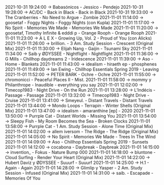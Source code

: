 2021-10-31 19:24:00 -> Babasónicos - Jessico - Pendejo
2021-10-31 19:28:00 -> AC/DC - Back in Black - Back in Black
2021-10-31 19:33:00 -> The Cranberries - No Need to Argue - Zombie
2021-11-01 11:14:00 -> goosetaf - Foggy Nights - Foggy Nights (con Kupla)
2021-11-01 11:17:00 -> No Spirit - Memories We Made - Memories We Made
2021-11-01 11:20:00 -> goosetaf, Timothy Infinite & edddi p - Orange Rooph - Orange Rooph
2021-11-01 11:23:00 -> A L E X - Growing Up, Vol. 2 - Proud of You (con Alicks)
2021-11-01 11:26:00 -> brillion. - 3 Am. Study Session - Crescent (Original Mix)
2021-11-01 11:30:00 -> Elijah Nang - Gaijin - Tsunami Sky
2021-11-01 11:34:00 -> Saib y ØDYSSEE - Nightflight - Nightflight
2021-11-01 11:36:00 -> G Mills - Chillhop daydreams 2 - Iridescence
2021-11-01 11:39:00 -> Aso - Home - Blankets
2021-11-01 11:43:00 -> idealism - hiraeth ep - phosphenes
2021-11-01 11:49:00 -> Ian Ewing - Chillhop Essentials Spring 2019 - Leaving
2021-11-01 11:52:00 -> PETER BARK - Ochre - Ochre
2021-11-01 11:55:00 -> chromonicci - Peaceful Places II - Mist.
2021-11-01 11:58:00 -> mommy y Philanthrope - Inaudible - everything you say
2021-11-01 12:02:00 -> Timecop1983 - Night Drive - On the Run
2021-11-01 13:28:00 -> L’Indécis - Passage - Passage
2021-11-01 13:32:00 -> Timecop1983 - Night Drive - Cruise
2021-11-01 13:41:00 -> Smeyeul. - Distant Travels - Distant Travels
2021-11-01 13:44:00 -> Mondo Loops - Terrapin - Winter Shells (Original Mix)
2021-11-01 13:47:00 -> idealism - amaranthine [ep] - 2020
2021-11-01 13:50:00 -> Purrple Cat - Distant Worlds - Missing You
2021-11-01 13:54:00 -> Sleepy Fish - My Room Becomes the Sea - Broken Clocks
2021-11-01 13:58:00 -> Purrple Cat - 1 Am. Study Session - Alone Time (Original Mix)
2021-11-01 14:02:00 -> allem iversom - The Ridge - The Ridge (Original Mix)
2021-11-01 14:05:00 -> No Spirit - Memories We Made - Trees In The Wind
2021-11-01 14:09:00 -> Aso - Chillhop Essentials Spring 2019 - Sunsets
2021-11-01 14:12:00 -> cocabona - Daybreak - Daybreak
2021-11-01 14:15:00 -> invention_ - Fokus - Nature Bump 000
2021-11-01 14:18:00 -> bluntone - Cloud Surfing - Render Your Heart (Original Mix)
2021-11-01 14:22:00 -> Hubert Daviz y ØDYSSEE - Suuurf - Suuurf
2021-11-01 14:25:00 -> H.1 - Again - Again
2021-11-01 14:28:00 -> Glimlip y Yasper - 2 Am. Study Session - Infused (Original Mix)
2021-11-01 14:31:00 -> saib. - Escapade - Memories Of You
